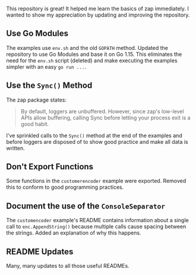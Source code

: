
This repository is great! It helped me learn the basics of zap immediately. I wanted to show my appreciation by updating and improving the repository.

## Use Go Modules

The examples use `env.sh` and the old `GOPATH` method. Updated the repository to use Go Modules and base it on Go 1.15. This eliminates the need for the `env.sh` script (deleted) and make executing the examples simpler with an easy `go run ...`.


## Use the `Sync()` Method

The zap package states:

> By default, loggers are unbuffered. However, since zap's low-level APIs allow buffering, calling Sync before letting your process exit is a good habit.

I've sprinkled calls to the `Sync()` method at the end of the examples and before loggers are disposed of to show good practice and make all data is written.

## Don't Export Functions

Some functions in the `customerencoder` example were exported. Removed this to conform to good programming practices.

## Document the use of the `ConsoleSeparator`

The `customencoder` example's README contains information about a single call to `enc.AppendString()` because multiple calls cause spacing between the strings. Added an explanation of why this happens.

## README Updates

Many, many updates to all those useful READMEs.